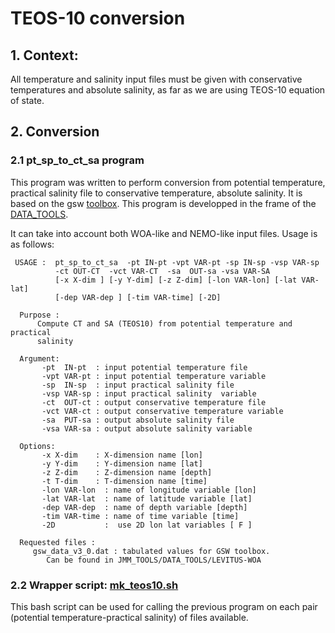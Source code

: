 # TEOS-10 conversion
## 1. Context:
   All temperature and salinity input files must be given with conservative temperatures and absolute salinity, as far as we are using TEOS-10 equation of state.

## 2. Conversion
### 2.1 pt_sp_to_ct_sa program
This program was written to perform conversion from potential temperature, practical salinity file to  conservative temperature, absolute salinity. It is based on the
gsw [toolbox](http://www.teos-10.org/software.htm). This program is developped in the frame of the [DATA_TOOLS](https://github.com/molines/JMMTOOLS/tree/master/DATA_TOOLS).

It can take into account both WOA-like and NEMO-like input files. Usage is as follows:

```
 USAGE :  pt_sp_to_ct_sa  -pt IN-pt -vpt VAR-pt -sp IN-sp -vsp VAR-sp 
          -ct OUT-CT  -vct VAR-CT  -sa  OUT-sa -vsa VAR-SA 
          [-x X-dim ] [-y Y-dim] [-z Z-dim] [-lon VAR-lon] [-lat VAR-lat] 
          [-dep VAR-dep ] [-tim VAR-time] [-2D]
  
  Purpose :
      Compute CT and SA (TEOS10) from potential temperature and practical 
      salinity
  
  Argument:
       -pt  IN-pt  : input potential temperature file
       -vpt VAR-pt : input potential temperature variable
       -sp  IN-sp  : input practical salinity file
       -vsp VAR-sp : input practical salinity  variable
       -ct  OUT-ct : output conservative temperature file
       -vct VAR-ct : output conservative temperature variable
       -sa  PUT-sa : output absolute salinity file
       -vsa VAR-sa : output absolute salinity variable
  
  Options:
       -x X-dim    : X-dimension name [lon]
       -y Y-dim    : Y-dimension name [lat]
       -z Z-dim    : Z-dimension name [depth]
       -t T-dim    : T-dimension name [time]
       -lon VAR-lon  : name of longitude variable [lon]
       -lat VAR-lat  : name of latitude variable [lat]
       -dep VAR-dep  : name of depth variable [depth]
       -tim VAR-time : name of time variable [time]
       -2D           :  use 2D lon lat variables [ F ]
  
  Requested files :
     gsw_data_v3_0.dat : tabulated values for GSW toolbox. 
        Can be found in JMM_TOOLS/DATA_TOOLS/LEVITUS-WOA
```

### 2.2 Wrapper script: [mk_teos10.sh](./mk_teos10.sh)
This bash script can be used for calling the previous program on each pair (potential temperature-practical salinity) of files available.


